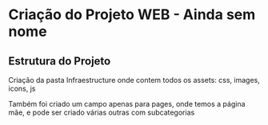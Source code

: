 # Criação do Projeto WEB - Ainda sem nome

## Estrutura do Projeto
<p>Criação da pasta Infraestructure onde contem todos os assets: css, images, icons, js</p>

<p>Também foi criado um campo apenas para pages, onde temos a página mãe, e pode ser criado várias outras com subcategorias</p>